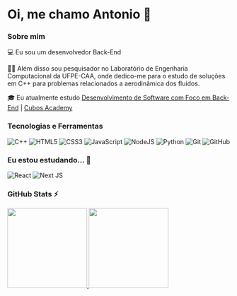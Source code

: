 # Oi, me chamo Antonio 👋

### Sobre mim

💻 Eu sou um desenvolvedor Back-End 

👨‍🔬 Além disso sou pesquisador no Laboratório de Engenharia Computacional da UFPE-CAA, onde dedico-me para o estudo de soluções em C++ para problemas relacionados a aerodinâmica dos fluidos.


<!-- Isso é um comentário, não irá aparecer no seu perfil
(Abaixo você seleciona o curso que você está fazendo no momento) -->

🎓 Eu atualmente estudo [Desenvolvimento de Software com Foco em Back-End](https://cubos.academy/cursos/desenvolvimento-de-software-v2) | [Cubos Academy](https://cubos.academy/) 

### Tecnologias e Ferramentas

<!-- (Aqui você pode adicionar tecnologias que aprendeu no curso, já listamos algumas delas, e outras que já domina)) -->

![C++](https://img.shields.io/badge/c++-%23323330.svg?style=for-the-badge&logo=cplusplus&logoColor=%white)
![HTML5](https://img.shields.io/badge/html5-%23E34F26.svg?style=for-the-badge&logo=html5&logoColor=white)
![CSS3](https://img.shields.io/badge/css3-%231572B6.svg?style=for-the-badge&logo=css3&logoColor=white)
![JavaScript](https://img.shields.io/badge/javascript-%23323330.svg?style=for-the-badge&logo=javascript&logoColor=%23F7DF1E)
![NodeJS](https://img.shields.io/badge/node.js-6DA55F?style=for-the-badge&logo=node.js&logoColor=white)
![Python](https://img.shields.io/badge/python-%2523323330.svg?style=for-the-badge&logo=python&logoColor=%2523F7DF1E)
![Git](https://img.shields.io/badge/git-%23F05033.svg?style=for-the-badge&logo=git&logoColor=white)
![GitHub](https://img.shields.io/badge/github-%23121011.svg?style=for-the-badge&logo=github&logoColor=white)



<!-- (Já colocar tecnologias do On Demand que aprende no curso)) -->

### Eu estou estudando... 🧩
<!-- (Aqui você pode adicionar tecnologias que está estudando, inclusive para aumentar essa lista você listamos algumas das tecnologias ensinadas na nossa [Assinatura On Demand](https://cubos.academy/cubosondemand)) -->

![React](https://img.shields.io/badge/react-%2320232a.svg?style=for-the-badge&logo=react&logoColor=%2361DAFB)
![Next JS](https://img.shields.io/badge/Next-black?style=for-the-badge&logo=next.js&logoColor=white)

<!-- (Você pode adicionar novas tecnologias insira ![Nome da Tecnologia](https://img.shields.io/badge/-[Nome da tecnologia]-[Cor do fundo]?style=flat-square&logo=[Nome da tecnologia])) -->

<!--
Substitua o usuário Bruskym pelo seu usuário no GitHub.
-->

### GitHub Stats ⚡
<div>
<a href="https://github.com/Bruskym">
<img height="180em" src="https://github-readme-stats.vercel.app/api/top-langs/?username=Bruskym&layout=compact&langs_count=7&theme=dracula"/>
<img height="180em" src="https://github-readme-stats.vercel.app/api?username=Bruskym&show_icons=true&theme=dracula&include_all_commits=true&count_private=true"/>
</div>

<!--
**academy-readme-template** is a ✨ _special_ ✨ repository because its `README.md` (this file) appears on your GitHub profile.
-->
